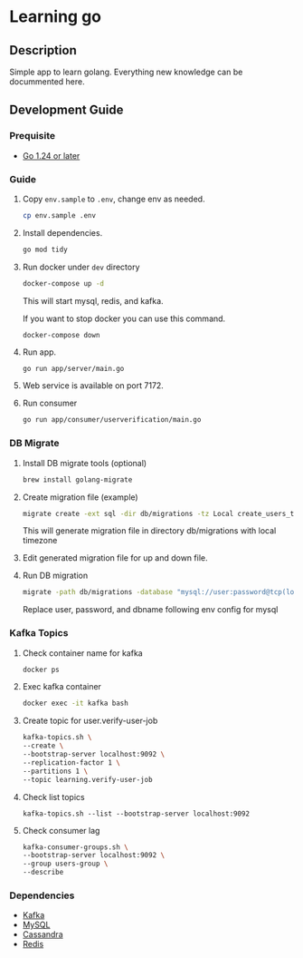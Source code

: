 # Learning go

## Description
Simple app to learn golang. Everything new knowledge can be docummented here. 

## Development Guide

### Prequisite

- [Go 1.24 or later](https://golang.org/doc/install)

### Guide

1. Copy `env.sample` to `.env`, change env as needed.

   ```sh
   cp env.sample .env
   ```

1. Install dependencies.

   ```sh
   go mod tidy
   ```

1. Run docker under `dev` directory
   
   ```sh
   docker-compose up -d 
   ```
   This will start mysql, redis, and kafka.

   If you want to stop docker you can use this command.
   ```
   docker-compose down
   ```

1. Run app.

   ```sh
   go run app/server/main.go
   ```

1. Web service is available on port 7172.
1. Run consumer
   ```sh
   go run app/consumer/userverification/main.go
   ```

### DB Migrate
1. Install DB migrate tools (optional)
   
   ```sh
   brew install golang-migrate
   ```
1. Create migration file (example)

   ```sh
   migrate create -ext sql -dir db/migrations -tz Local create_users_table
   ```
   This will generate migration file in directory db/migrations with local timezone

1. Edit generated migration file for up and down file.

1. Run DB migration

   ```sh
   migrate -path db/migrations -database "mysql://user:password@tcp(localhost:3306)/dbname" up
   ```
   Replace user, password, and dbname following env config for mysql

### Kafka Topics
1. Check container name for kafka
   ```sh
   docker ps
   ```
1. Exec kafka container
   ```sh
   docker exec -it kafka bash
   ```
1. Create topic for user.verify-user-job
   ```sh
   kafka-topics.sh \
   --create \
   --bootstrap-server localhost:9092 \
   --replication-factor 1 \
   --partitions 1 \
   --topic learning.verify-user-job
   ```
1. Check list topics
   ```
   kafka-topics.sh --list --bootstrap-server localhost:9092
   ```
1. Check consumer lag
   ```sh
   kafka-consumer-groups.sh \
   --bootstrap-server localhost:9092 \
   --group users-group \
   --describe
   ```

### Dependencies
- [Kafka](https://kafka.apache.org/)
- [MySQL](https://www.mysql.com)
- [Cassandra](https://cassandra.apache.org)
- [Redis](https://redis.io)
